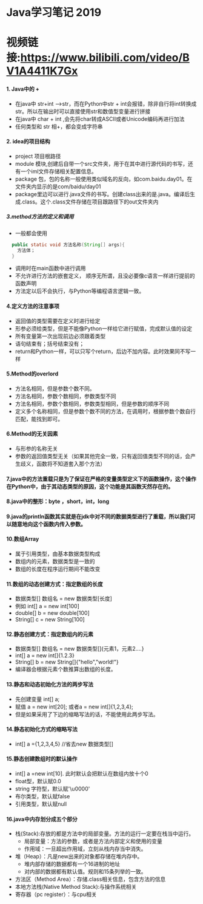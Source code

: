 # Java学习笔记 2019
# 视频链接:https://www.bilibili.com/video/BV1A4411K7Gx
#### 1. Java中的 +
- 在java中 str+int -->str，而在Python中str + int会报错，除非自行将int转换成str。所以在输出时可以直接使用str和数值型变量进行拼接
- 在java中 char + int ,会先将char转成ASCII或者Unicode编码再进行加法
- 任何类型和 str 相+，都会变成字符串
#### 2. idea的项目结构
- project 项目根路径
- module 模块,创建后自带一个src文件夹，用于在其中进行源代码的书写，还有一个iml文件存储相关配置信息。
- package 包，包的名称一般使用类似域名的反向，如com.baidu.day01。在文件夹内显示的是com/baidu/day01
- package里边可以进行.java文件的书写。创建class出来的是.java。编译后生成.class。这个.class文件存储在项目跟路径下的out文件夹内
##### 3.method方法的定义和调用
- 一般都会使用
```java
  public static void 方法名称(String[] args){
    方法体；
  }
```
- 调用时在main函数中进行调用
- 不允许进行方法的嵌套定义， 顺序无所谓，且没必要像c语言一样进行提前的函数声明
- 方法定以后不会执行，与Python等编程语言逻辑一致。
#### 4.定义方法的注意事项
- 返回值的类型需要在定义时进行给定
- 形参必须给类型，但是不能像Python一样给它进行赋值，完成默认值的设定
- 所有变量第一次出现前边必须跟着类型
- 语句结束有；括号结束没有；
- return和Python一样，可以只写个return，后边不加内容。此时效果同不写一样
#### 5.Method的overlord
- 方法名相同，但是参数个数不同。
- 方法名相同，参数个数相同，参数类型不同
- 方法名相同，参数个数相同，参数类型相同，但是参数的顺序不同
- 定义多个名称相同，但是参数个数不同的方法，在调用时，根据参数个数自行匹配，能找到即可。
#### 6.Method的无关因素
- 与形参的名称无关
- 参数的返回值类型无关（如果其他完全一致，只有返回值类型不同的话，会产生歧义，函数将不知道套入那个方法）
#### 7.java中的方法重载只是为了保证在严格的变量类型定义下的函数操作，这个操作在Python中，由于其动态类型的原因，这个功能是其函数天然存在的。
#### 8.java中的整形：byte ，short，int，long
#### 9.java的println函数其实就是在jdk中对不同的数据类型进行了重载，所以我们可以随意地向这个函数内传入参数。
#### 10.数组Array
- 属于引用类型，由基本数据类型构成
- 数组内的元素，数据类型是一致的
- 数组的长度在程序运行期间不能改变
#### 11.数组的动态创建方式：指定数组的长度
- 数据类型[] 数组名 = new 数据类型[长度]
- 例如 int[] a = new int[100]
- double[] b = new double[100]
- String[] c = new String[100]
#### 12.静态创建方式：指定数组内的元素
- 数据类型[] 数组名 = new 数据类型[]{元素1，元素2....}
- int[] a = new int[]{1.2.3}
- String[] b = new String[]{"hello","world!"}
- 编译器会根据元素个数推算出数组的长度。
#### 13.静态和动态初始化方法的两步写法
- 先创建变量 int[] a;
- 赋值 a = new int[20]; 或者a = new int[]{1,2,3,4};
- 但是如果采用了下边的缩略写法的话，不能使用此两步写法。
#### 14.静态初始化方式的缩略写法
- int[] a ={1,2,3,4,5} //省去new 数据类型[]
#### 15.静态创建数组时的默认操作
- int[] a =new int[10]. 此时默认会把默认在数组内放十个0
- float型，默认赋0.0
- string 字符型，默认赋'\u0000'
- 布尔类型，默认赋false
- 引用类型，默认赋null
#### 16.java中内存划分成五个部分
- 栈(Stack):存放的都是方法中的局部变量。方法的运行一定要在栈当中运行。
  - 局部变量：方法的参数，或者是方法内部定义和使用的变量
  - 作用域：一旦超出作用域，立刻从栈内存当中消失。
- 堆（Heap）：凡是new出来的对象都存储在堆内存中。
  - 堆内部存储的数据都有一个16进制的地址
  - 对内部的数据都有默认值。规则和15条列举的一致。
- 方法区（Method Area）：存储.class相关信息，包含方法的信息
- 本地方法栈(Native  Method Stack):与操作系统相关
- 寄存器（pc register）：与cpu相关
